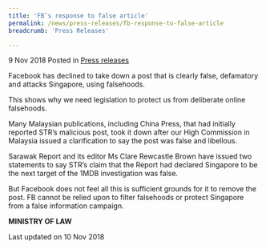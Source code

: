 ```yaml
---
title: 'FB’s response to false article'
permalink: /news/press-releases/fb-response-to-false-article
breadcrumb: 'Press Releases'

---
```



9 Nov 2018 Posted in [Press releases](/news/press-releases)

Facebook has declined to take down a post that is clearly false, defamatory and attacks Singapore, using falsehoods.

This shows why we need legislation to protect us from deliberate online falsehoods.

Many Malaysian publications, including China Press, that had initially reported STR’s malicious post, took it down after our High Commission in Malaysia issued a clarification to say the post was false and libellous.

Sarawak Report and its editor Ms Clare Rewcastle Brown have issued two statements to say STR’s claim that the Report had declared Singapore to be the next target of the 1MDB investigation was false.

But Facebook does not feel all this is sufficient grounds for it to remove the post. FB cannot be relied upon to filter falsehoods or protect Singapore from a false information campaign.

**MINISTRY OF LAW**

<p class="right-side-updated">Last updated on 10 Nov 2018
</p>
